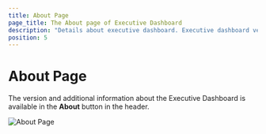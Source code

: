 ```yaml
---
title: About Page
page_title: The About page of Executive Dashboard
description: "Details about executive dashboard. Executive dashboard version and details. The about page of executive dashboard."
position: 5
---
```

# About Page

The version and additional information about the Executive Dashboard is available in the **About** button in the header.

![About Page][1]

[1]: /img/general-information/test-results/executive-dashboard/about-page/fig1.png